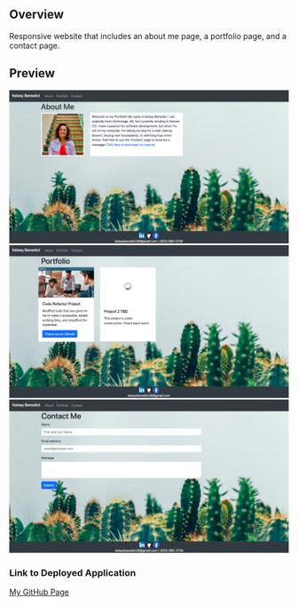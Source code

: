 ## Overview

Responsive website that includes an about me page, a portfolio page, and a contact page. 


## Preview
![Image of about me page](./Develop/images/about.png)
![Image of portfolio page](./Develop/images/portfolio.png)
![Image of contact page](./Develop/images/contact.png)



### Link to Deployed Application

[My GitHub Page](https://kelseybenedict.github.io/02-Responsive%20Portfolio/Develop/index.html)

